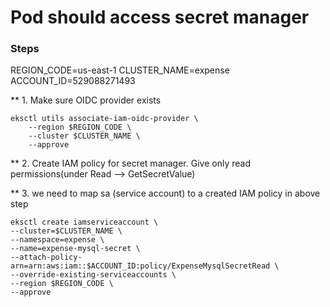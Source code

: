 # Pod should access secret manager
### Steps

REGION_CODE=us-east-1
CLUSTER_NAME=expense
ACCOUNT_ID=529088271493

** 1. Make sure OIDC provider exists
```
eksctl utils associate-iam-oidc-provider \
    --region $REGION_CODE \
    --cluster $CLUSTER_NAME \
    --approve
```  
** 2. Create IAM policy for secret manager. Give only read permissions(under Read --> GetSecretValue)

** 3. we need to map sa (service account) to a created IAM policy in above step

```
eksctl create iamserviceaccount \
--cluster=$CLUSTER_NAME \
--namespace=expense \
--name=expense-mysql-secret \
--attach-policy-arn=arn:aws:iam::$ACCOUNT_ID:policy/ExpenseMysqlSecretRead \
--override-existing-serviceaccounts \
--region $REGION_CODE \
--approve
```